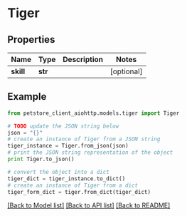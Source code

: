 # Tiger


## Properties

Name | Type | Description | Notes
------------ | ------------- | ------------- | -------------
**skill** | **str** |  | [optional] 

## Example

```python
from petstore_client_aiohttp.models.tiger import Tiger

# TODO update the JSON string below
json = "{}"
# create an instance of Tiger from a JSON string
tiger_instance = Tiger.from_json(json)
# print the JSON string representation of the object
print Tiger.to_json()

# convert the object into a dict
tiger_dict = tiger_instance.to_dict()
# create an instance of Tiger from a dict
tiger_form_dict = tiger.from_dict(tiger_dict)
```
[[Back to Model list]](../README.md#documentation-for-models) [[Back to API list]](../README.md#documentation-for-api-endpoints) [[Back to README]](../README.md)


